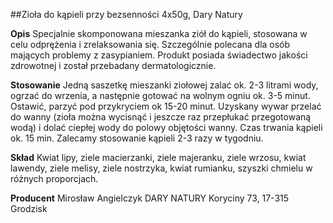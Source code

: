 ##Zioła do kąpieli przy bezsenności 4x50g, Dary Natury

**Opis** Specjalnie skomponowana mieszanka ziół do kąpieli, stosowana w celu odprężenia i zrelaksowania się. Szczególnie polecana dla osób mających problemy z zasypianiem. Produkt posiada świadectwo jakości zdrowotnej i został przebadany dermatologicznie.

**Stosowanie** Jedną saszetkę mieszanki ziołowej zalać ok. 2-3 litrami wody, ogrzać do wrzenia, a następnie gotować na wolnym ogniu ok. 3-5 minut. Ostawić, parzyć pod przykryciem ok 15-20 minut. Uzyskany wywar przelać do wanny (zioła można wycisnąć i jeszcze raz przepłukać przegotowaną wodą) i dolać ciepłej wody do polowy objętości wanny. Czas trwania kąpieli ok. 15 min. Zalecamy stosowanie kąpieli 2-3 razy w tygodniu.

**Skład** Kwiat lipy, ziele macierzanki, ziele majeranku, ziele wrzosu, kwiat lawendy, ziele melisy, ziele nostrzyka, kwiat rumianku, szyszki chmielu w różnych proporcjach.

**Producent** Mirosław Angielczyk DARY NATURY
Koryciny 73, 17-315 Grodzisk